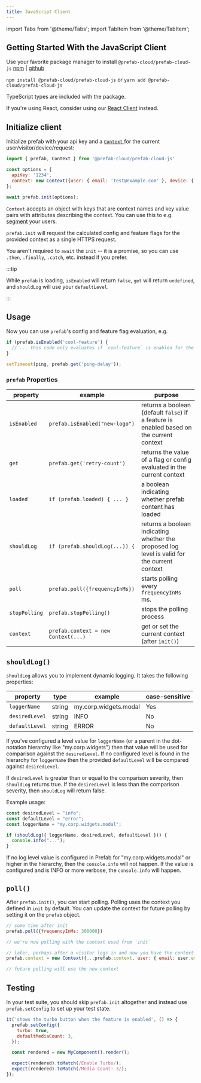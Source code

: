 ```yaml
---
title: JavaScript Client
---
```


import Tabs from '@theme/Tabs'; import TabItem from '@theme/TabItem';

## Getting Started With the JavaScript Client

Use your favorite package manager to install `@prefab-cloud/prefab-cloud-js` [npm](https://www.npmjs.com/package/@prefab-cloud/prefab-cloud-js) | [github](https://github.com/prefab-cloud/prefab-cloud-js)

`npm install @prefab-cloud/prefab-cloud-js` or `yarn add @prefab-cloud/prefab-cloud-js`

TypeScript types are included with the package.

If you're using React, consider using our [React Client] instead.

## Initialize client

Initialize prefab with your api key and a [`Context` ](./explanations/context) for the current user/visitor/device/request:

```javascript
import { prefab, Context } from '@prefab-cloud/prefab-cloud-js'

const options = {
  apiKey: '1234',
  context: new Context({user: { email: 'test@example.com' }, device: { mobile: true } })
};

await prefab.init(options);
```

`Context` accepts an object with keys that are context names and key value pairs with attributes describing the context. You can use this to e.g. [segment] your users.

`prefab.init` will request the calculated config and feature flags for the provided context as a single HTTPS request.

You aren't required to `await` the `init` -- it is a promise, so you can use `.then`, `.finally`, `.catch`, etc. instead if you prefer.

:::tip

While `prefab` is loading, `isEnabled` will return `false`, `get` will return `undefined`, and `shouldLog` will use your `defaultLevel`.

:::

## Usage

Now you can use `prefab`'s config and feature flag evaluation, e.g.


```javascript
if (prefab.isEnabled('cool-feature') {
  // ... this code only evaluates if `cool-feature` is enabled for the current context
}

setTimeout(ping, prefab.get('ping-delay'));
```

### `prefab` Properties

| property      | example                             | purpose                                                                                      |
| ------------- | ----------------------------------- | -------------------------------------------------------------------------------------------- |
| `isEnabled`   | `prefab.isEnabled("new-logo")`      | returns a boolean (default `false`) if a feature is enabled based on the current context     |
| `get`         | `prefab.get('retry-count')`         | returns the value of a flag or config evaluated in the current context                       |
| `loaded`      | `if (prefab.loaded) { ... }`        | a boolean indicating whether prefab content has loaded                                       |
| `shouldLog`   | `if (prefab.shouldLog(...)) {`      | returns a boolean indicating whether the proposed log level is valid for the current context |
| `poll`        | `prefab.poll({frequencyInMs})`      | starts polling every `frequencyInMs` ms.                                                     |
| `stopPolling` | `prefab.stopPolling()`              | stops the polling process                                                                    |
| `context`     | `prefab.context = new Context(...)` | get or set the current context (after `init()`)                                              |

## `shouldLog()`

`shouldLog` allows you to implement dynamic logging. It takes the following properties:

| property       | type   | example               | case-sensitive |
| -------------- | ------ | --------------------- | -------------- |
| `loggerName`   | string | my.corp.widgets.modal | Yes            |
| `desiredLevel` | string | INFO                  | No             |
| `defaultLevel` | string | ERROR                 | No             |

If you've configured a level value for `loggerName` (or a parent in the dot-notation hierarchy like "my.corp.widgets") then that value will be used for comparison against the `desiredLevel`. If no configured level is found in the hierarchy for `loggerName` then the provided `defaultLevel` will be compared against `desiredLevel`.

If `desiredLevel` is greater than or equal to the comparison severity, then `shouldLog` returns true. If the `desiredLevel` is less than the comparison severity, then `shouldLog` will return false.

Example usage:

```javascript
const desiredLevel = "info";
const defaultLevel = "error";
const loggerName = "my.corp.widgets.modal";

if (shouldLog({ loggerName, desiredLevel, defaultLevel })) {
  console.info("...");
}
```

If no log level value is configured in Prefab for "my.corp.widgets.modal" or higher in the hierarchy, then the `console.info` will not happen. If the value is configured and is INFO or more verbose, the `console.info` will happen.

## `poll()`

After `prefab.init()`, you can start polling. Polling uses the context you defined in `init` by default. You can update the context for future polling by setting it on the `prefab` object.

```javascript
// some time after init
prefab.poll({frequencyInMs: 300000})

// we're now polling with the context used from `init`

// later, perhaps after a visitor logs in and now you have the context of their current user
prefab.context = new Context({...prefab.context, user: { email: user.email, key: user.trackingId })

// future polling will use the new context
```

## Testing

In your test suite, you should skip `prefab.init` altogether and instead use `prefab.setConfig` to set up your test state.

```javascript
it('shows the turbo button when the feature is enabled', () => {
  prefab.setConfig({
    turbo: true,
    defaultMediaCount: 3,
  });

  const rendered = new MyComponent().render();

  expect(rendered).toMatch(/Enable Turbo/);
  expect(rendered).toMatch(/Media Count: 3/);
});
```

[segment]: /docs/explanations/rules-and-segmentation
[React Client]: /docs/react
